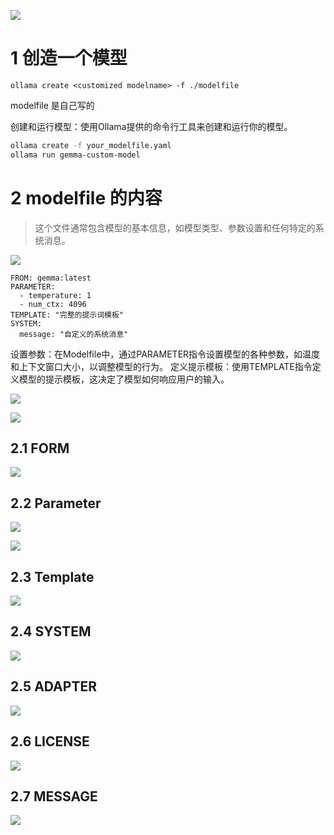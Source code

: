 
![](images/Pasted%20image%2020241105204101.png)

# 1 创造一个模型 

`ollama create <customized modelname> -f ./modelfile`

modelfile 是自己写的 

创建和运行模型：使用Ollama提供的命令行工具来创建和运行你的模型。
```bash
ollama create -f your_modelfile.yaml
ollama run gemma-custom-model
```




# 2 modelfile 的内容 

> 这个文件通常包含模型的基本信息，如模型类型、参数设置和任何特定的系统消息。


![](images/Pasted%20image%2020241105215440.png)





```
FROM: gemma:latest
PARAMETER:
  - temperature: 1
  - num_ctx: 4096
TEMPLATE: "完整的提示词模板"
SYSTEM:
  message: "自定义的系统消息"
```


设置参数：在Modelfile中，通过PARAMETER指令设置模型的各种参数，如温度和上下文窗口大小，以调整模型的行为。
定义提示模板：使用TEMPLATE指令定义模型的提示模板，这决定了模型如何响应用户的输入。


![](images/Pasted%20image%2020241105215502.png)


![](images/Pasted%20image%2020241105202702.png)



## 2.1 FORM

![](images/Pasted%20image%2020241105215612.png)



## 2.2 Parameter 


![](images/Pasted%20image%2020241105215630.png)


![](images/Pasted%20image%2020241105215640.png)


## 2.3 Template 

![](images/Pasted%20image%2020241105215706.png)


## 2.4 SYSTEM


![](images/Pasted%20image%2020241105215750.png)

## 2.5 ADAPTER

![](images/Pasted%20image%2020241105215757.png)

## 2.6 LICENSE


![](images/Pasted%20image%2020241105215805.png)


## 2.7 MESSAGE 


![](images/Pasted%20image%2020241105215836.png)


